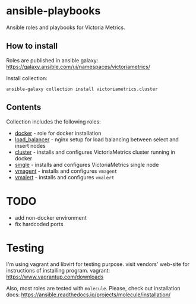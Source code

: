 # ansible-playbooks

Ansible roles and playbooks for Victoria Metrics.

## How to install

Roles are published in ansible galaxy: https://galaxy.ansible.com/ui/namespaces/victoriametrics/

Install collection:

```shell
ansible-galaxy collection install victoriametrics.cluster
```

## Contents

Collection includes the following roles:

- [docker](./roles/docker) - role for docker installation
- [load_balancer](./roles/load_balancer) - nginx setup for load balancing between select and insert nodes
- [cluster](./roles/cluster) - installs and configures VictoriaMetrics cluster running in docker
- [single](./roles/single) - installs and configures VictoriaMetrics single node
- [vmagent](./roles/vmagent) - installs and configures `vmagent`
- [vmalert](./roles/vmalert) - installs and configures `vmalert`

# TODO
- add non-docker environment
- fix hardcoded ports

# Testing

I'm using vagrant and libvirt for testing purpose. visit vendors' web-site for instructions of installing program.
vagrant: https://www.vagrantup.com/downloads

Also, most roles are tested with `molecule`. Please, check out installation docs: https://ansible.readthedocs.io/projects/molecule/installation/
